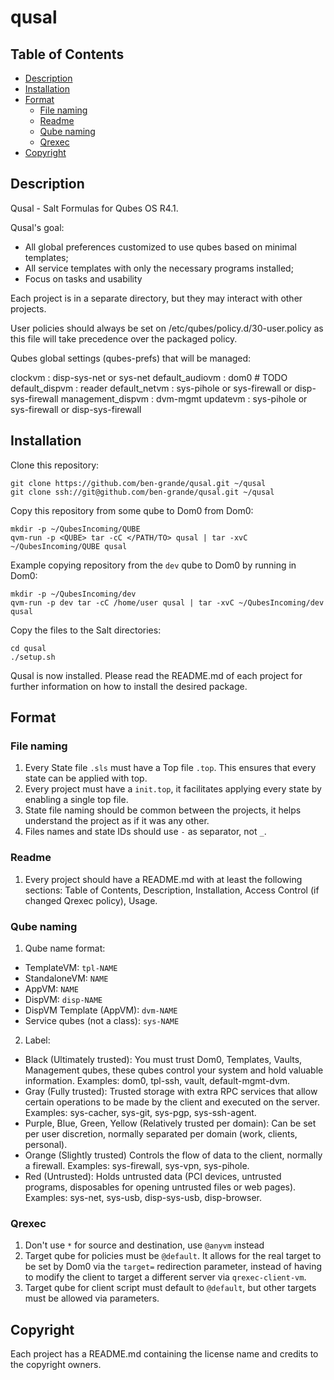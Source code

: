 # qusal

## Table of Contents

* [Description](#description)
* [Installation](#installation)
* [Format](#format)
  * [File naming](#file-naming)
  * [Readme](#readme)
  * [Qube naming](#qube-naming)
  * [Qrexec](#qrexec)
* [Copyright](#copyright)

## Description

Qusal - Salt Formulas for Qubes OS R4.1.

Qusal's goal:

- All global preferences customized to use qubes based on minimal templates;
- All service templates with only the necessary programs installed;
- Focus on tasks and usability

Each project is in a separate directory, but they may interact with other
projects.

User policies should always be set on /etc/qubes/policy.d/30-user.policy as
this file will take precedence over the packaged policy.

Qubes global settings (qubes-prefs) that will be managed:

clockvm           : disp-sys-net or sys-net
default_audiovm   : dom0  # TODO
default_dispvm    : reader
default_netvm     : sys-pihole or sys-firewall or disp-sys-firewall
management_dispvm : dvm-mgmt
updatevm          : sys-pihole or sys-firewall or disp-sys-firewall

## Installation

Clone this repository:
```shell
git clone https://github.com/ben-grande/qusal.git ~/qusal
git clone ssh://git@github.com/ben-grande/qusal.git ~/qusal
```

Copy this repository from some qube to Dom0 from Dom0:
```shell
mkdir -p ~/QubesIncoming/QUBE
qvm-run -p <QUBE> tar -cC </PATH/TO> qusal | tar -xvC ~/QubesIncoming/QUBE qusal
```
Example copying repository from the `dev` qube to Dom0 by running in Dom0:
```shell
mkdir -p ~/QubesIncoming/dev
qvm-run -p dev tar -cC /home/user qusal | tar -xvC ~/QubesIncoming/dev qusal
```

Copy the files to the Salt directories:
```shell
cd qusal
./setup.sh
```

Qusal is now installed. Please read the README.md of each project for further
information on how to install the desired package.

## Format

### File naming

1. Every State file `.sls` must have a Top file `.top`. This ensures that
   every state can be applied with top.
2. Every project must have a `init.top`, it facilitates applying every state
   by enabling a single top file.
3. State file naming should be common between the projects, it helps
   understand the project as if it was any other.
5. Files names and state IDs should use `-` as separator, not `_`.

### Readme

1. Every project should have a README.md with at least the following sections:
   Table of Contents, Description, Installation, Access Control (if changed
   Qrexec policy), Usage.

### Qube naming

1. Qube name format:

  - TemplateVM: `tpl-NAME`
  - StandaloneVM: `NAME`
  - AppVM: `NAME`
  - DispVM: `disp-NAME`
  - DispVM Template (AppVM): `dvm-NAME`
  - Service qubes (not a class): `sys-NAME`

2. Label:

  - Black (Ultimately trusted): You must trust Dom0, Templates, Vaults,
    Management qubes, these qubes control your system and hold valuable
    information. Examples: dom0, tpl-ssh, vault, default-mgmt-dvm.
  - Gray (Fully trusted): Trusted storage with extra RPC services that allow
    certain operations to be made by the client and executed on the server.
    Examples: sys-cacher, sys-git, sys-pgp, sys-ssh-agent.
  - Purple, Blue, Green, Yellow (Relatively trusted per domain): Can be set
    per user discretion, normally separated per domain (work, clients,
    personal).
  - Orange (Slightly trusted) Controls the flow of data to the client,
    normally a firewall. Examples: sys-firewall, sys-vpn, sys-pihole.
  - Red (Untrusted): Holds untrusted data (PCI devices, untrusted programs,
    disposables for opening untrusted files or web pages). Examples: sys-net,
    sys-usb, disp-sys-usb, disp-browser.

### Qrexec

1. Don't use `*` for source and destination, use `@anyvm` instead
2. Target qube for policies must be `@default`. It allows for the real target
   to be set by Dom0 via the `target=` redirection parameter, instead of
   having to modify the client to target a different server via
   `qrexec-client-vm`.
3. Target qube for client script must default to `@default`, but other targets
   must be allowed via parameters.

## Copyright

Each project has a README.md containing the license name and credits to the
copyright owners.
